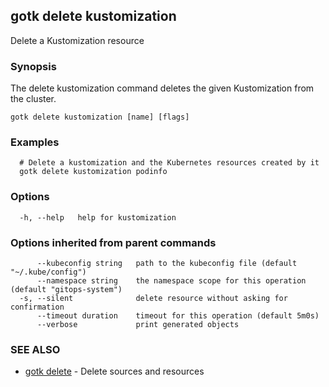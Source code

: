 ## gotk delete kustomization

Delete a Kustomization resource

### Synopsis

The delete kustomization command deletes the given Kustomization from the cluster.

```
gotk delete kustomization [name] [flags]
```

### Examples

```
  # Delete a kustomization and the Kubernetes resources created by it
  gotk delete kustomization podinfo

```

### Options

```
  -h, --help   help for kustomization
```

### Options inherited from parent commands

```
      --kubeconfig string   path to the kubeconfig file (default "~/.kube/config")
      --namespace string    the namespace scope for this operation (default "gitops-system")
  -s, --silent              delete resource without asking for confirmation
      --timeout duration    timeout for this operation (default 5m0s)
      --verbose             print generated objects
```

### SEE ALSO

* [gotk delete](gotk_delete.md)	 - Delete sources and resources

